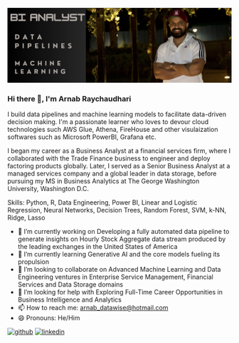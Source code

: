 ![Data pipelines and Machine Learning](https://github.com/arnab-raychaudhari/arnab-raychaudhari/blob/ecd8caddb5b8964002d956e0f556ff9e1a975eea/Banner-GitHub.png)

### Hi there 👋, I'm Arnab Raychaudhari

I build data pipelines and machine learning models to facilitate data-driven decision making. I'm a passionate learner who loves to devour cloud technologies such AWS Glue, Athena, FireHouse and other visulaization softwares such as Microsoft PowerBI, Grafana etc.

I began my career as a Business Analyst at a financial services firm, where I collaborated with the Trade Finance business to engineer and deploy factoring products globally. Later, I served as a Senior Business Analyst at a managed services company and a global leader in data storage, before pursuing my MS in Business Analytics at The George Washington University, Washington D.C.

Skills: Python, R, Data Engineering, Power BI, Linear and Logistic Regression, Neural Networks, Decision Trees, Random Forest, SVM, k-NN, Ridge, Lasso

- 🔭 I’m currently working on Developing a fully automated data pipeline to generate insights on Hourly Stock Aggregate data stream produced by the leading exchanges in the United States of America 
- 🌱 I’m currently learning Generative AI and the core models fueling its propulsion 
- 👯 I’m looking to collaborate on Advanced Machine Learning and Data Engineering ventures in Enterprise Service Management, Financial Services and Data Storage domains 
- 🤔 I’m looking for help with Exploring Full-Time Career Opportunities in Business Intelligence and Analytics 
- 📫 How to reach me: arnab_datawise@hotmail.com 
- 😄 Pronouns: He/Him 


[<img src='https://cdn.jsdelivr.net/npm/simple-icons@3.0.1/icons/github.svg' alt='github' height='40'>](https://github.com/arnab-raychaudhari)  [<img src='https://cdn.jsdelivr.net/npm/simple-icons@3.0.1/icons/linkedin.svg' alt='linkedin' height='40'>](https://www.linkedin.com/in/arnabraychaudhari/)  

